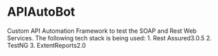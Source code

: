 # APIAutoBot
Custom API Automation Framework to test the SOAP and Rest Web Services. The following tech stack is being used: 1. Rest Assured3.0.5 2. TestNG 3. ExtentReports2.0
